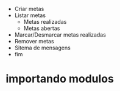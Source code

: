 -   Criar metas
-   Listar metas
    -   Metas realizadas
    -   Metas abertas
-   Marcar/Desmarcar metas realizadas
-   Remover metas
-   Sitema de mensagens
-   fim

# importando modulos
